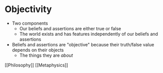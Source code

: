 # Objectivity

- Two components
  - Our beliefs and assertions are either true or false
  - The world exists and has features independently of our beliefs and assertions
- Beliefs and assertions are "objective" because their truth/false value depends on their objects
  - The things they are *about*

[[Philosophy]] [[Metaphysics]]

